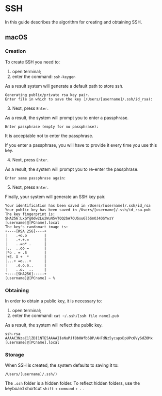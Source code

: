 # SSH
In this guide describes the algorithm for creating and obtaining SSH.

## macOS

### Creation

To create SSH you need to:
1. open terminal;
2. enter the command: ` ssh-keygen `

As a result system will generate a default path to store ssh. 
```
Generating public/private rsa key pair.
Enter file in which to save the key (/Users/[username]/.ssh/id_rsa): 
```
3. Next, press ` Enter `.

As a result, the system will prompt you to enter a passphrase. 
```
Enter passphrase (empty for no passphrase): 
```
It is acceptable not to enter the passphrase.

If you enter a passphrase, you will have to provide it every time you use this key.


4. Next, press ` Enter `.

As a result, the system will prompt you to re-enter the passphrase.
```
Enter same passphrase again: 
```

5. Next, press ` Enter `.

Finally, your system will generate an SSH key pair.
```
Your identification has been saved in /Users/[username]/.ssh/id_rsa
Your public key has been saved in /Users/[username]/.ssh/id_rsa.pub
The key fingerprint is:
SHA256:LxGYg0dw2Lu2WuN5vTQQ2bA7OUSsuGl5SmOJ4OSYwzY [username]@[PCname].local
The key's randomart image is:
+----[RSA 256]----+
|    .+o.o        |
|    .+.+.=       |
|    ..=o* .      |
|..  ..oo =       |
|*o . = .S        |
|+E. X +  *       |
|...+ =o...+      |
|    .o.o.o..     |
|    ..o.  ..     |
+----[SHA256]-----+
[username]@[PCname] ~ % 
```
### Obtaining

In order to obtain a public key, it is necessary to:
1. open terminal;
2. enter the command: ` cat ~/.ssh/[ssh file name].pub `

As a result, the system will reflect the public key.
```
ssh-rsa AAAAC3NzaC1lZDI1NTE5AAAAIIeNuPJf8b0Wfb6BP/AHFdNz5ycapxDpUPc6VySdZOMx [username]@[PCname].local
```
### Storage

When SSH is created, the system defaults to saving it to:
```
/Users/[username]/.ssh/)
```
The `.ssh` folder is a hidden folder. To reflect hidden folders, use the keyboard shortcut ` shift ` + ` command ` + ` . ` .
